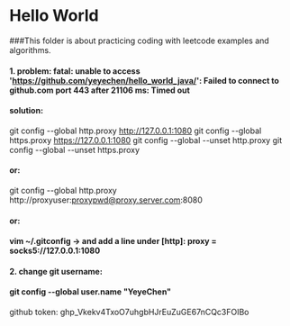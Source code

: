 # Hello World

###This folder is about practicing coding with leetcode examples and algorithms.

#### 1. problem: fatal: unable to access 'https://github.com/yeyechen/hello_world_java/': Failed to connect to github.com port 443 after 21106 ms: Timed out
#### solution: 
git config --global http.proxy http://127.0.0.1:1080
git config --global https.proxy https://127.0.0.1:1080
git config --global --unset http.proxy
git config --global --unset https.proxy
#### or:
git config --global http.proxy http://proxyuser:proxypwd@proxy.server.com:8080
#### or:
#### vim ~/.gitconfig -> and add a line under [http]: proxy = socks5://127.0.0.1:1080

#### 2. change git username:
#### git config --global user.name "YeyeChen"

github token: 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